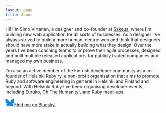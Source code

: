 ```yaml
---
layout: page
title: About
---
```


Hi! I'm Simo Virtanen, a designer and co-founder at [Sakeus](https://sakeus.fi), where I'm building new web application for all sorts of businesses. As a designer I've always strived to build a more human-centric web and think that designers should have more stake in actually building what they design. Over the years I've been coaching teams to improve their agile processes, designed and built multiple released applications for publicly traded companies and managed my own business.

I'm also an active member of the Finnish developer community as a co-founder of Helsinki Ruby ry, a non-profit organisation that aims to promote Ruby and software engineering in general in Helsinki and Finland and beyond. With Helsinki Ruby I've been organising developer events, including [Euruko](https://2022.euruko.org), [Oh The Humanity!](https://oh.helsinkiruby.fi), and Ruby meet-ups.

<a class="flex items-center gap-2" href="https://bsky.app/profile/simovirtanen.com"><svg fill="none" viewBox="0 0 64 57" width="28" style="width: 28px; height: 24.9375px;"><path fill="#0085ff" d="M13.873 3.805C21.21 9.332 29.103 20.537 32 26.55v15.882c0-.338-.13.044-.41.867-1.512 4.456-7.418 21.847-20.923 7.944-7.111-7.32-3.819-14.64 9.125-16.85-7.405 1.264-15.73-.825-18.014-9.015C1.12 23.022 0 8.51 0 6.55 0-3.268 8.579-.182 13.873 3.805ZM50.127 3.805C42.79 9.332 34.897 20.537 32 26.55v15.882c0-.338.13.044.41.867 1.512 4.456 7.418 21.847 20.923 7.944 7.111-7.32 3.819-14.64-9.125-16.85 7.405 1.264 15.73-.825 18.014-9.015C62.88 23.022 64 8.51 64 6.55c0-9.818-8.578-6.732-13.873-2.745Z"></path></svg>Find me on Bluesky.</a>
